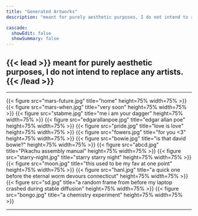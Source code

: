 ```yaml
---
title: "Generated Artworks"
description: "meant for purely aesthetic purposes, I do not intend to replace any artists."

cascade:
  showEdit: false
  showSummary: false
---
```


{{< lead >}}
meant for purely aesthetic purposes, I do not intend to replace any artists.
{{< /lead >}}
--
---

<!-- <div>
    <div style="display: flex; flex-wrap: wrap; padding: 0 4px;">
    <div style="flex: 33.33%; max-width: 33.33%; padding: 0 4px;">
      <img src="abcd.jpg" style="margin-top: 8px; vertical-align: middle; width: 100%; height: auto;">
    </div>
    <div style="flex: 66.66%; max-width: 66.66%; padding: 0 4px;">
      <img src="bongo.jpg" style="margin-top: 8px; vertical-align: middle; width: 100%; height: auto;">
    </div>
    <div style="flex: 50%; max-width: 50%; padding: 0 4px;">
      <img src="bowie.jpg" style="margin-top: 8px; vertical-align: middle; width: 100%; height: auto;">
    </div>
    <div style="flex: 50%; max-width: 50%; padding: 0 4px;">
      <img src="defg.jpg" style="margin-top: 8px; vertical-align: middle; width: 100%; height: auto;">
    </div>
    <div style="flex: 33.33%; max-width: 33.33%; padding: 0 4px;">
      <img src="dr-manhattan.jpg" style="margin-top: 8px; vertical-align: middle; width: 100%; height: auto;">
    </div>
    <div style="flex: 33.33%; max-width: 33.33%; padding: 0 4px;">
      <img src="edgarallanpoe.jpg" style="margin-top: 8px; vertical-align: middle; width: 100%; height: auto;">
    </div>
    <div style="flex: 33.33%; max-width: 33.33%; padding: 0 4px;">
      <img src="fowers.jpg" style="margin-top: 8px; vertical-align: middle; width: 100%; height: auto;">
    </div>
    <div style="flex: 33.33%; max-width: 33.33%; padding: 0 4px;">
      <img src="helo-dino.jpg" style="margin-top: 8px; vertical-align: middle; width: 100%; height: auto;">
    </div>
    <div style="flex: 33.33%; max-width: 33.33%; padding: 0 4px;">
      <img src="hikitty.jpg" style="margin-top: 8px; vertical-align: middle; width: 100%; height: auto;">
    </div>
    <div style="flex: 50%; max-width: 50%; padding: 0 4px;">
      <img src="mars-future.jpg" style="margin-top: 8px; vertical-align: middle; width: 100%; height: auto;">
    </div>
    <div style="flex: 50%; max-width: 50%; padding: 0 4px;">
      <img src="mars-when.jpg" style="margin-top: 8px; vertical-align: middle; width: 100%; height: auto;">
    </div>
    <div style="flex: 66.66%; max-width: 66.66%; padding: 0 4px;">
      <img src="mars.jpg" style="margin-top: 8px; vertical-align: middle; width: 100%; height: auto;">
    </div>
    <div style="flex: 33.33%; max-width: 33.33%; padding: 0 4px;">
      <img src="ramen.jpg" style="margin-top: 8px; vertical-align: middle; width: 100%; height: auto;">
    </div>
    <div style="flex: 100%; max-width: 100%; padding: 0 4px;">
      <img src="stabme.jpg" style="margin-top: 8px; vertical-align: middle; width: 100%; height: auto;">
    </div>
  </div>

-->

{{< figure src="mars-future.jpg" title="home" height=75% width=75% >}}
{{< figure src="mars-when.jpg" title="very soon" height=75% width=75% >}}
{{< figure src="stabme.jpg" title="me i am your dagger" height=75% width=75% >}}
{{< figure src="edgarallanpoe.jpg" title="edgar allan poe" height=75% width=75% >}}
{{< figure src="pride.jpg" title="love is love" height=75% width=75% >}}
{{< figure src="fowers.jpg" title="for you <3" height=75% width=75% >}}
{{< figure src="bowie.jpg" title="is that david bowie?" height=75% width=75% >}}
{{< figure src="abcd.jpg" title="Pikachu assembly manual" height=75% width=75% >}}
{{< figure src="starry-night.jpg" title="starry starry night" height=75% width=75% >}}
{{< figure src="moon.jpg" title="this used to be my fav at one point" height=75% width=75% >}}
{{< figure src="hanl.jpg" title="a quick one before the eternal worm devours connecticut" height=75% width=75% >}}
{{< figure src="sd.jpg" title="a random frame from before my laptop crashed during stable diffusion" height=75% width=75% >}}
{{< figure src="bongo.jpg" title="a chemistry experiment" height=75% width=75% >}}


---
